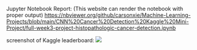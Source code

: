 Jupyter Notebook Report: 
(This website can render the notebook with proper output)
https://nbviewer.org/github/carsonxie/Machine-Learning-Projects/blob/main/CNN%20Cancer%20Detection%20Kaggle%20Mini-Project/full-week3-project-histopathologic-cancer-detection.ipynb

screenshot of Kaggle leaderboard: ![](https://github.com/carsonxie/Machine-Learning-Projects/blob/main/CNN%20Cancer%20Detection%20Kaggle%20Mini-Project/model%20score2.png)
